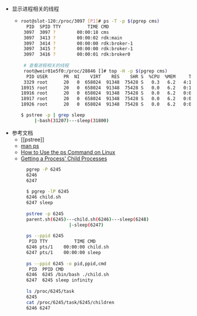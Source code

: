 - 显示进程相关的线程
	- ```bash
	  root@slot-120:/proc/3097 [P1]# ps -T -p $(pgrep cms)
	    PID  SPID TTY          TIME CMD
	   3097  3097 ?        00:00:18 cms
	   3097  3413 ?        00:00:02 rdk:main
	   3097  3414 ?        00:00:00 rdk:broker-1
	   3097  3415 ?        00:00:00 rdk:broker-1
	   3097  3416 ?        00:00:01 rdk:broker0
	   
	   # 查看进程相关的线程
	   root@weir01e5f0:/proc/28846 []# top -H -p $(pgrep cms)
	    PID USER      PR  NI    VIRT    RES    SHR S  %CPU  %MEM     TIME+ COMMAND
	   3329 root      20   0  658024  91348  75428 S   0.3   6.2   4:12.21 cms
	  18915 root      20   0  658024  91348  75428 S   0.0   6.2   0:18.48 rdk:main
	  18916 root      20   0  658024  91348  75428 S   0.0   6.2   0:00.68 rdk:broker-1
	  18917 root      20   0  658024  91348  75428 S   0.0   6.2   0:00.75 rdk:broker-1
	  18926 root      20   0  658024  91348  75428 S   0.0   6.2   0:08.47 rdk:broker0
	  
	  $ pstree -p | grep sleep
	       |-bash(31207)---sleep(31800)
	  ```
- 参考文档
	- [[pstree]]
	- [man ps](https://man7.org/linux/man-pages/man1/ps.1.html)
	- [How to Use the ps Command on Linux](https://pimylifeup.com/ps-command-linux/)
	- [Getting a Process’ Child Processes](https://www.baeldung.com/linux/get-process-child-processes)
		```bash
		  pgrep -P 6245
		  6246
		  6247
		  
		  $ pgrep -lP 6245
		  6246 child.sh
		  6247 sleep
		  
		  pstree -p 6245
		  parent.sh(6245)---child.sh(6246)---sleep(6248)
		                  |-sleep(6247)
		  
		  ps --ppid 6245
		   PID TTY          TIME CMD
		  6246 pts/1    00:00:00 child.sh
		  6247 pts/1    00:00:00 sleep
		  
		  ps --ppid 6245 -o pid,ppid,cmd
		   PID  PPID CMD
		  6246  6245 /bin/bash ./child.sh
		  6247  6245 sleep infinity
		  
		  ls /proc/6245/task
		  6245
		  cat /proc/6245/task/6245/children
		  6246 6247
		```
